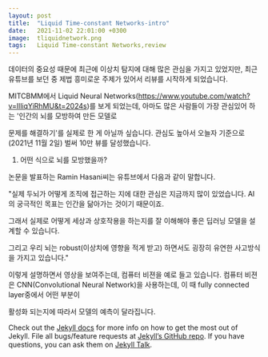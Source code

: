 ```yaml
---
layout: post
title:  "Liquid Time-constant Networks-intro"
date:   2021-11-02 22:01:00 +0300
image:  tliquidnetwork.png
tags:   Liquid Time-constant Networks,review
---
```



데이터의 중요성 때문에 최근에 이상치 탐지에 대해 많은 관심을 가지고 있었지만, 최근 유튜브를 보던 중 제법 흥미로운 주제가 있어서 리뷰를 시작하게 되었습니다.

 MITCBMM에서 Liquid Neural Networks(https://www.youtube.com/watch?v=IlliqYiRhMU&t=2024s)를 보게 되었는데, 아마도 많은 사람들이 가장 관심있어 하는 '인간의 뇌를 모방하여 만든 모델로 
  
문제를 해결하기'를 실제로 한 게 아닐까 싶습니다. 관심도 높아서 오늘자 기준으로 (2021년 11월 2일) 벌써 10만 뷰를 달성했습니다.


1. 어떤 식으로 뇌를 모방했을까?


논문을 발표하는 Ramin Hasani씨는 유튜브에서 다음과 같이 말합니다.

"실제 두뇌가 어떻게 조직에 접근하는 지에 대한 관심은 지금까지 많이 있었습니다. AI의 궁극적인 목표는 인간을 닮아가는 것이기 때문이죠. 

그래서 실제로 어떻게 세상과 상호작용을 하는지를 잘 이해해야 좋은 딥러닝 모델을 설계할 수 있습니다. 

그리고 우리 뇌는 robust(이상치에 영향을 적게 받고) 하면서도 굉장히 유연한 사고방식을 가지고 있습니다."

이렇게 설명하면서 영상을 보여주는데, 컴퓨터 비젼을 예로 들고 있습니다. 컴퓨터 비젼은 CNN(Convolutional Neural Network)을 사용하는데, 이 때 fully connected layer중에서 어떤 부분이

활성화 되는지에 따라서 모델의 예측이 달라집니다. 




Check out the [Jekyll docs][jekyll-docs] for more info on how to get the most out of Jekyll. File all bugs/feature requests at [Jekyll’s GitHub repo][jekyll-gh]. If you have questions, you can ask them on [Jekyll Talk][jekyll-talk].

[jekyll-docs]: https://jekyllrb.com/docs/home
[jekyll-gh]:   https://github.com/jekyll/jekyll
[jekyll-talk]: https://talk.jekyllrb.com/

